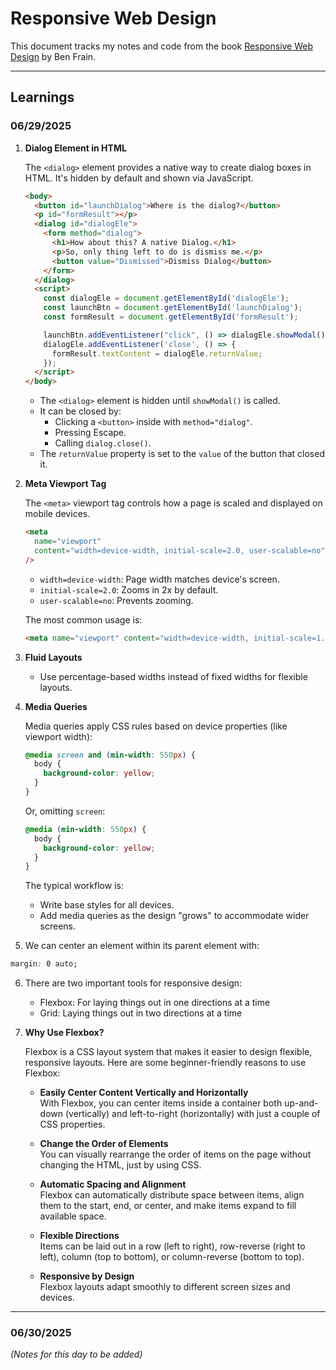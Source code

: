 # Responsive Web Design

This document tracks my notes and code from the book [Responsive Web Design](http://rwd.education) by Ben Frain.

---

## Learnings

### 06/29/2025

1. **Dialog Element in HTML**

   The `<dialog>` element provides a native way to create dialog boxes in HTML. It's hidden by default and shown via JavaScript.

   ```html
   <body>
     <button id="launchDialog">Where is the dialog?</button>
     <p id="formResult"></p>
     <dialog id="dialogEle">
       <form method="dialog">
         <h1>How about this? A native Dialog.</h1>
         <p>So, only thing left to do is dismiss me.</p>
         <button value="Dismissed">Dismiss Dialog</button>
       </form>
     </dialog>
     <script>
       const dialogEle = document.getElementById('dialogEle');
       const launchBtn = document.getElementById('launchDialog');
       const formResult = document.getElementById('formResult');

       launchBtn.addEventListener("click", () => dialogEle.showModal());
       dialogEle.addEventListener('close', () => {
         formResult.textContent = dialogEle.returnValue;
       });
     </script>
   </body>
   ```

   - The `<dialog>` element is hidden until `showModal()` is called.
   - It can be closed by:
     - Clicking a `<button>` inside with `method="dialog"`.
     - Pressing Escape.
     - Calling `dialog.close()`.
   - The `returnValue` property is set to the `value` of the button that closed it.

2. **Meta Viewport Tag**

   The `<meta>` viewport tag controls how a page is scaled and displayed on mobile devices.

   ```html
   <meta 
     name="viewport"
     content="width=device-width, initial-scale=2.0, user-scalable=no"
   />
   ```

   - `width=device-width`: Page width matches device's screen.
   - `initial-scale=2.0`: Zooms in 2x by default.
   - `user-scalable=no`: Prevents zooming.

   The most common usage is:

   ```html
   <meta name="viewport" content="width=device-width, initial-scale=1.0" />
   ```

3. **Fluid Layouts**

   - Use percentage-based widths instead of fixed widths for flexible layouts.

4. **Media Queries**

   Media queries apply CSS rules based on device properties (like viewport width):

   ```css
   @media screen and (min-width: 550px) {
     body {
       background-color: yellow;
     }
   }
   ```

   Or, omitting `screen`:

   ```css
   @media (min-width: 550px) {
     body {
       background-color: yellow;
     }
   }
   ```

   The typical workflow is:
   - Write base styles for all devices.
   - Add media queries as the design "grows" to accommodate wider screens.

5. We can center an element within its parent element with:

```css
margin: 0 auto;
```

6. There are two important tools for responsive design:
    - Flexbox: For laying things out in one directions at a time
    - Grid: Laying things out in two directions at a time


7. **Why Use Flexbox?**

   Flexbox is a CSS layout system that makes it easier to design flexible, responsive layouts. Here are some beginner-friendly reasons to use Flexbox:

   - **Easily Center Content Vertically and Horizontally**  
     With Flexbox, you can center items inside a container both up-and-down (vertically) and left-to-right (horizontally) with just a couple of CSS properties.

   - **Change the Order of Elements**  
     You can visually rearrange the order of items on the page without changing the HTML, just by using CSS.

   - **Automatic Spacing and Alignment**  
     Flexbox can automatically distribute space between items, align them to the start, end, or center, and make items expand to fill available space.

   - **Flexible Directions**  
     Items can be laid out in a row (left to right), row-reverse (right to left), column (top to bottom), or column-reverse (bottom to top).

   - **Responsive by Design**  
     Flexbox layouts adapt smoothly to different screen sizes and devices.
---

### 06/30/2025

_(Notes for this day to be added)_